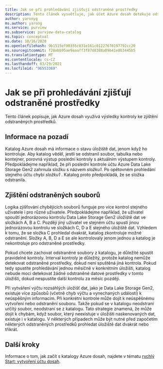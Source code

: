 ```yaml
---
title: Jak se při prohledávání zjišťují odstraněné prostředky
description: Tento článek vysvětluje, jak účet Azure dosah detekuje odstraněné prostředky během kontrol.
author: yaronyg
ms.author: yarong
ms.service: purview
ms.subservice: purview-data-catalog
ms.topic: conceptual
ms.date: 10/16/2020
ms.openlocfilehash: 9b1515ef00355c831e161c01227678197792cc20
ms.sourcegitcommit: f28ebb95ae9aaaff3f87d8388a09b41e0b3445b5
ms.translationtype: MT
ms.contentlocale: cs-CZ
ms.lasthandoff: 03/29/2021
ms.locfileid: "96553369"
---
```

# <a name="how-scans-detect-deleted-assets"></a>Jak se při prohledávání zjišťují odstraněné prostředky

Tento článek popisuje, jak Azure dosah využívá výsledky kontroly ke zjištění odstraněných prostředků.

## <a name="background-info"></a>Informace na pozadí

Katalog Azure dosah má informace o stavu úložiště dat, jenom když ho kontroluje. Aby katalog věděl, jestli se odstranil soubor, tabulka nebo kontejner, porovná výstup poslední kontroly s aktuálním výstupem kontroly. Předpokládejme například, že při poslední kontrole účtu Azure Data Lake Storage Gen2 zahrnula složku s názvem *složku1*. Po opětovném prohledání stejného účtu chybí *složku1* . Katalog proto předpokládá, že se složka odstranila.

## <a name="detecting-deleted-files"></a>Zjištění odstraněných souborů

Logika zjišťování chybějících souborů funguje pro více kontrol stejného uživatele i pro různé uživatele. Předpokládejme například, že uživatel spouští jednorázovou kontrolu Data Lake Storage Gen2 úložiště dat ve složkách A, B a C. Později jiný uživatel ve stejném účtu spustí jinou jednorázovou kontrolu ve složkách C, D a E stejného úložiště dat. Vzhledem k tomu, že se složka C prohledal dvakrát, katalog zkontroluje možné odstranění. Složky A, B, D a E se ale kontrolovaly jenom jednou a katalog je nekontroluje pro odstraněné prostředky.

Pokud chcete zachovat odstraněné soubory z katalogu, je důležité spustit pravidelné kontroly. Interval kontroly je důležitý, protože katalog nemůže detekovat odstraněné prostředky, dokud není spuštěná jiná kontrola. Pokud tedy spustíte prohledávání jednou měsíčně v konkrétním úložišti, katalog nebude moci detekovat žádné odstraněné datové prostředky v tomto úložišti, dokud nespustíte další kontrolu za měsíc později.

Při vytváření výčtu rozsáhlých úložišť dat, jako je Data Lake Storage Gen2, existuje více způsobů (včetně chyb výčtu a vynechaných událostí) k neúspěšným informacím. Při konkrétní kontrole může dojít k neúspěšnému vytvoření nebo odstranění souboru. Takže pokud se v katalogu neodstraní určitý soubor, neodstraní se z katalogu. Tato strategie znamená, že může dojít k chybám, když soubor, který neexistuje v úložišti naskenovaných dat, existuje i v katalogu. V některých případech může být nutné před započetím některých odstraněných prostředků prohledat úložiště dat dvakrát nebo třikrát.

## <a name="next-steps"></a>Další kroky

Informace o tom, jak začít s katalogy Azure dosah, najdete v tématu [rychlý Start: vytvoření účtu dosah](create-catalog-portal.md).
